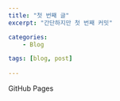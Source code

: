 ```yaml
---
title: "첫 번째 글"
excerpt: "간단하지만 첫 번째 커밋"

categories:
    - Blog

tags: [blog, post]
    
---
```


GitHub Pages